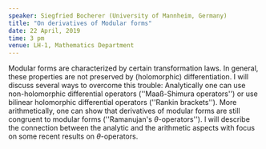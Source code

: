 ```yaml
---
speaker: Siegfried Bocherer (University of Mannheim, Germany)
title: "On derivatives of Modular forms"
date: 22 April, 2019
time: 3 pm
venue: LH-1, Mathematics Department
---
```


Modular forms are characterized by certain transformation laws.
In general, these properties are not preserved by (holomorphic)
differentiation. I will discuss several ways to overcome this trouble:
Analytically one can use non-holomorphic differential operators 
(''Maaß-Shimura operators'') or use bilinear holomorphic differential 
operators (''Rankin brackets''). More arithmetically, one can show that 
derivatives of modular forms are still congruent to modular forms 
(''Ramanujan's $\theta$-operators''). I will describe the connection between the analytic 
and the arithmetic aspects with focus on some recent  results on $\theta$-operators.
